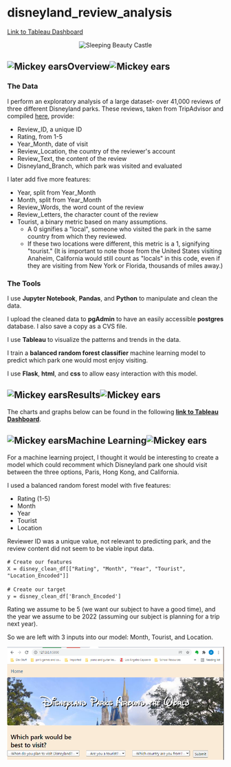 # disneyland_review_analysis
[Link to Tableau Dashboard](https://public.tableau.com/views/DisneyReviewsAnalysis/Story1?:language=en-US&:display_count=n&:origin=viz_share_link)

<div align="center">
<img src="https://sir.wdwnt.com/wdwnt.com/2021/03/OCR-L-DIS-SLEEPING-BEAUTY-0519-01-1-6445141-scaled.jpg" alt="Sleeping Beauty Castle" width="400">
</div>
  
## <img src="https://user-images.githubusercontent.com/85424283/143308760-cbd1fb0a-1183-4329-9f46-0477ce681f4f.png" alt="Mickey ears" width="12">Overview<img src="https://user-images.githubusercontent.com/85424283/143308760-cbd1fb0a-1183-4329-9f46-0477ce681f4f.png" alt="Mickey ears" width="12">

### The Data


I perform an exploratory analysis of a large dataset- over 41,000 reviews of three different Disneyland parks.  These reviews, taken from TripAdvisor and compiled [here](https://www.kaggle.com/arushchillar/disneyland-reviews), provide:

  - Review_ID, a unique ID
  - Rating, from 1-5
  - Year_Month, date of visit
  - Review_Location, the country of the reviewer's account
  - Review_Text, the content of the review
  - Disneyland_Branch, which park was visited and evaluated

I later add five more features:
  - Year, split from Year_Month
  - Month, split from Year_Month
  - Review_Words, the word count of the review
  - Review_Letters, the character count of the review
  - Tourist, a binary metric based on many assumptions. 
    - A 0 signifies a "local", someone who visited the park in the same country from which they reviewed.  
    - If these two locations were different, this metric is a 1, signifying "tourist."  (It is important to note those from the United States visiting Anaheim, California would still count as "locals" in this code, even if they are visiting from New York or Florida, thousands of miles away.)

### The Tools

I use **Jupyter Notebook**, **Pandas**, and **Python** to manipulate and clean the data.

I upload the cleaned data to **pgAdmin** to have an easily accessible **postgres** database.  I also save a copy as a CVS file.

I use **Tableau** to visualize the patterns and trends in the data.

I train a **balanced random forest classifier** machine learning model to predict which park one would most enjoy visiting.

I use **Flask**, **html**, and **css** to allow easy interaction with this model.

## <img src="https://user-images.githubusercontent.com/85424283/143308760-cbd1fb0a-1183-4329-9f46-0477ce681f4f.png" alt="Mickey ears" width="12">Results<img src="https://user-images.githubusercontent.com/85424283/143308760-cbd1fb0a-1183-4329-9f46-0477ce681f4f.png" alt="Mickey ears" width="12">
The charts and graphs below can be found in the following **[link to Tableau Dashboard](https://public.tableau.com/views/DisneyReviewsAnalysis/Story1?:language=en-US&:display_count=n&:origin=viz_share_link)**.




## <img src="https://user-images.githubusercontent.com/85424283/143308760-cbd1fb0a-1183-4329-9f46-0477ce681f4f.png" alt="Mickey ears" width="12">Machine Learning<img src="https://user-images.githubusercontent.com/85424283/143308760-cbd1fb0a-1183-4329-9f46-0477ce681f4f.png" alt="Mickey ears" width="12">

For a machine learning project, I thought it would be interesting to create a model which could recomment which Disneyland park one should visit between the three options, Paris, Hong Kong, and California.

I used a balanced random forest model with five features:
<ul>
  <li> Rating (1-5)</li>
  <li> Month</li>
  <li> Year</li>
  <li> Tourist</li>
  <li> Location</li>
</ul>

Reviewer ID was a unique value, not relevant to predicting park, and the review content did not seem to be viable input data.

```
# Create our features
X = disney_clean_df[["Rating", "Month", "Year", "Tourist", "Location_Encoded"]]

# Create our target
y = disney_clean_df['Branch_Encoded']
```

Rating we assume to be 5 (we want our subject to have a good time), and the year we assume to be 2022 (assuming our subject is planning for a trip next year).

So we are left with 3 inputs into our model:  Month, Tourist, and Location.

![home_page](Resources/ml_home_page.jpg)
